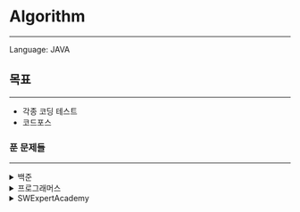 # Algorithm

---

Language: JAVA

## 목표

---

* 각종 코딩 테스트
* 코드포스



### 푼 문제들

---

<details>
    <summary>백준</summary>

​* 1158 - [조세퍼드, 순열](java-project/src/main/java/bac1158.java)
* 2740 - [행렬곱셈, 규칙](java-project/src/main/java/bac2740.java)
* 9012 - [괄호, 스택](java-project/src/main/java/bac9012.java)
* 9663 - [N-Queen, DFS](java-project/src/main/java/bac9663.java)


</details>

<details>
    <summary> 프로그래머스</summary>

* 12421 - [타겟넘버,DFS](java-project/src/main/java/proDFS1.java)
* 43162 - [네트워크,DFS](java-project/src/main/java/proDFS2.java)
* 42839 - [소수찾기,BPS](java-project/src/main/java/proBPSearch1.java)
* 12244 - [체육복,Greedy](java-project/src/main/java/proGreedy1.java)
* 43237 - [예산, Binary](java-project/src/main/java/proBinary1.java)
* 43238 - [입국심사, Binary](java-project/src/main/java/proBinary2.java)
* 49189 - [가장 먼 노드, BFS(Graph)](java-project/src/main/java/proGraph1.java)
* 43104 - [타일 장식물, DP](java-project/src/main/java/proDP1.java)
* 43105 - [정수 삼각형, DP](java-project/src/main/java/proDP2.java)
* 42898 - [등굣길, DP](java-project/src/main/java/proDP3.java)
* skill2 - [아스키코드, split](java-project/src/main/java/proString1.java)
* skill3 - [회사원 누적, 우선순위큐](java-project/src/main/java/proPriorityQueue.java)
* skill3 - [도시, DP](java-project/src/main/java/proCity.java)


</details>



<details>
    <summary> SWExpertAcademy</summary>

* 5642 - [합,DP](java-project/src/main/java/swe5642.java)
* 5603 - [건초더미,규칙](java-project/src/main/java/swe5603.java)
* 1213 - [String,문자열 split](java-project/src/main/java/swe1213.java)
* 1215 - [회문1,문자열](java-project/src/main/java/swe1215.java)
* 1216 - [회문2,문자열](java-project/src/main/java/swe1216.java)
* 1217 - [제곱,Math함수](java-project/src/main/java/swe1217.java)
* 1220 - [Magenetic,규칙](java-project/src/main/java/swe1220.java)
* 1221 - [GNS,HashMap](java-project/src/main/java/swe1221.java)
* 1234 - [비밀번호,스택](java-project/src/main/java/swe1234.java)
* 1244 - [최대상금,DFS+최적화](java-project/src/main/java/swe1244.java)
* 1289 - [메모리복구,규칙](java-project/src/main/java/swe1289.java)
* 1491 - [원재의 벽꾸미기, Long형/규칙](java-project/src/main/java/swe1491.java)
* 1493 - [새로운 수 연산, 클래스/규칙(시간초과)](java-project/src/main/java/swe1493.java)
* 1860 - [진기의 최고급 붕어빵, 해쉬/규칙](java-project/src/main/java/swe1860.java)
​
* 2806 - [N-Queen, DFS/1중배열을 2중처럼](java-project/src/main/java/swe2806.java)
* 2805 - [농작물, 규칙](java-project/src/main/java/swe2805.java)
* 2817 - [부분수열의합, 조합/재귀](java-project/src/main/java/swe2817.java)
* 2948 - [문자열 교집합, 해쉬/문자열](java-project/src/main/java/swe2817.java)
* 2930 - [힙, 우선순위큐(시간초과)](java-project/src/main/java/swe2930.java)
* 3131 - [소수, 에스토라체](java-project/src/main/java/swe3131.java)
* 3142 - [영준이와 신비한 뿔의 숲, 규칙](java-project/src/main/java/swe3142.java)
* 3233 - [정사각형 분할 놀이, 규칙](java-project/src/main/java/swe3233.java)
* 3282 - [0/1Knapsack, 순열(dfs)](java-project/src/main/java/swe3282.java)
* 3260 - [두수의 덧셈, BigDecimal](java-project/src/main/java/swe3260.java)
* 3304 - [최장공통부분수열, 백트래킹](java-project/src/main/java/swe3304.java)
* 3307 - [최장증가부분수열, DP](java-project/src/main/java/swe3307.java)
* 3431 - [준환이의 운동관리, 규칙](java-project/src/main/java/swe3431.java)
* 3456 - [직사각형 길이 찾기, 해시](java-project/src/main/java/swe3456.java)
* 3499 - [퍼펙트 셔플, 큐/반올림](java-project/src/main/java/swe3499.java)
* 3750 - [Digit Sum, 문자열/재귀](java-project/src/main/java/swe3499.java)
* 4047 - [영준이의 카드 카운팅, 해쉬/문자열처리](java-project/src/main/java/swe4047.java)
* 4466 - [최대성적표, 배열리스트 정렬](java-project/src/main/java/swe4466.java)
* 4615 - [재미있는 오셀로 게임, 8방향/재귀?](java-project/src/main/java/swe4615.java)
* 4789 - [성공적인 공연 기획, 역치](java-project/src/main/java/swe4789.java)


  </details>

